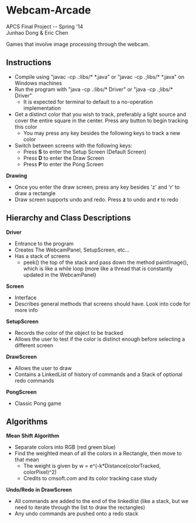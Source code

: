 Webcam-Arcade
=============
APCS Final Project -- Spring '14  
Junhao Dong & Eric Chen

Games that involve image processing through the webcam.

## Instructions
- Compile using "javac -cp .:libs/\* \*.java" or "javac -cp .;libs/\* \*.java" on Windows machines
- Run the program with "java -cp .:libs/\* Driver" or "java -cp .;libs/\* Driver"
  - It is expected for terminal to default to a no-operation implementation
- Get a distinct color that you wish to track, preferably a light source and cover the entire square in the center. Press any button to begin tracking this color
  - You may press any key besides the following keys to track a new color
- Switch between screens with the following keys:
  - Press **S** to enter the Setup Screen (Default Screen)
  - Press **D** to enter the Draw Screen
  - Press **P** to enter the Pong Screen

__Drawing__
- Once you enter the draw screen, press any key besides 'z' and 'r' to draw a rectangle
- Draw screen supports undo and redo. Press __z__ to undo and __r__ to redo

## Hierarchy and Class Descriptions

__Driver__
- Entrance to the program
- Creates The WebcamPanel, SetupScreen, etc...
- Has a stack of screens
  - peek() the top of the stack and pass down the method paintImage(), which is like a while loop (more like a thread that is constantly updated in the WebcamPanel)

__Screen__
- Interface
- Describes general methods that screens should have. Look into code for more info

__SetupScreen__
- Records the color of the object to be tracked
- Allows the user to test if the color is distinct enough before selecting a different screen

__DrawScreen__
- Allows the user to draw
- Contains a LinkedList of history of commands and a Stack of optional redo commands

__PongScreen__
- Classic Pong game

## Algorithms

__Mean Shift Algorithm__
- Separate colors into RGB (red green blue)
- Find the weighted mean of all the colors in a Rectangle, then move to that mean
  - The weight is given by w = e^(-k*Distance(colorTracked, colorPixel)^2)
  - Credits to cmsoft.com and its color tracking case study

__Undo/Redo in DrawScreen__
- All commands are added to the end of the linkedlist (like a stack, but we need to iterate through the list to draw the rectangles)
- Any undo commands are pushed onto a redo stack
